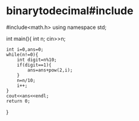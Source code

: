 # binarytodecimal#include<iostream>
#include<math.h>
using namespace std;

int main(){
	int n;
	cin>>n;
	
	int i=0,ans=0;
	while(n!=0){
		int digit=n%10;
		if(digit==1){
			ans=ans+pow(2,i);
		}
		n=n/10;
		i++;
	}
	cout<<ans<<endl;
	return 0;
}
